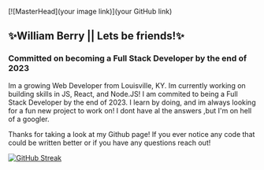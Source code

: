 
[![MasterHead](your image link)](your GitHub link)


## ✨William Berry || Lets be friends!✨

### Committed on becoming a Full Stack Developer by the end of 2023



Im a growing Web Developer from Louisville, KY. Im currently working on building skills in JS, React, and Node.JS! I am commited to being a Full Stack Developer by the end of 2023. I learn by doing, and im always looking for a fun new project to work on! I dont have al the answers ,but I'm on hell of a googler. 

Thanks for taking a look at my Github page! If you ever notice any code that could be written better or if you have any questions reach out!

[![GitHub Streak](http://github-readme-streak-stats.herokuapp.com?user=WilJonze&theme=violet-punch)](https://git.io/streak-stats)

<!--
**WilJonze/WilJonze** is a ✨ _special_ ✨ repository because its `README.md` (this file) appears on your GitHub profile.

Here are some ideas to get you started:

- 🔭 I’m currently working on ...
- 🌱 I’m currently learning ...
- 👯 I’m looking to collaborate on ...
- 🤔 I’m looking for help with ...
- 💬 Ask me about ...
- 📫 How to reach me: ...
- 😄 Pronouns: ...
- ⚡ Fun fact: ...
-->
